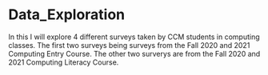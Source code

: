 # Data_Exploration
 In this I will explore 4 different surveys taken by CCM students in computing classes. The first two surveys being surveys from the Fall 2020 and 2021 Computing Entry Course. The other two surverys are from the Fall 2020 and 2021 Computing Literacy Course.
